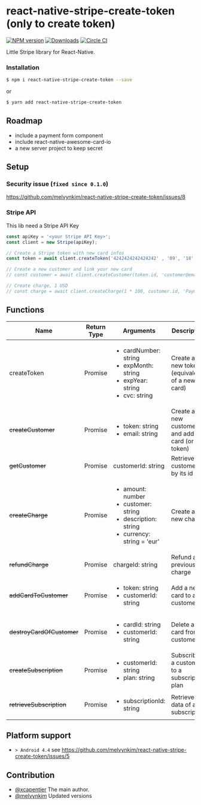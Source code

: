 # react-native-stripe-create-token (only to create token)

[![NPM version](https://badge.fury.io/js/react-native-stripe-create-token.svg)](http://badge.fury.io/js/react-native-stripe-create-token)
[![Downloads](https://img.shields.io/npm/dm/react-native-stripe-create-token.svg)](https://www.npmjs.com/package/react-native-stripe-create-token)
[![Circle CI](https://circleci.com/gh/melvynkim/react-native-stripe-create-token.svg?style=svg)](https://circleci.com/gh/melvynkim/react-native-stripe-create-token)

Little Stripe library for React-Native.

### Installation
```bash
$ npm i react-native-stripe-create-token --save
```
or
```bash
$ yarn add react-native-stripe-create-token
```

## Roadmap
- include a payment form component
- include react-native-awesome-card-io
- a new server project to keep secret

## Setup

### Security issue (`fixed since 0.1.0`)

https://github.com/melvynkim/react-native-stripe-create-token/issues/8

### Stripe API

This lib need a Stripe API Key
```JavaScript
const apiKey = '<your Stripe API Key>';
const client = new Stripe(apiKey);

// Create a Stripe token with new card infos
const token = await client.createToken('4242424242424242' , '09', '18', '111');

// Create a new customer and link your new card
// const customer = await client.createCustomer(token.id, 'customer@email.com', '<Your user ID>', 'John', 'Doe');

// Create charge, 1 USD
// const charge = await client.createCharge(1 * 100, customer.id, 'Payment example','USD');

```

## Functions

| Name | Return Type | Arguments | Description |
| --- | --- | --- | --- |
| createToken | Promise |<ul><li>cardNumber: string</li> <li>expMonth: string</li><li>expYear: string</li><li>cvc: string</li></ul>| Create a new token (equivalent of a new card) |
| <strike>createCustomer</strike> | Promise |<ul><li>token: string</li><li>email: string</li></ul>| Create a new customer and add card (or  token) |
| <strike>getCustomer</strike> | Promise | customerId: string | Retrieve customer by its id |
| <strike>createCharge</strike> | Promise |<ul><li>amount: number</li><li>customer: string</li><li>description: string</li><li>currency: string = 'eur'</li></ul>| Create a new charge |
| <strike>refundCharge</strike> | Promise | chargeId: string | Refund a previous charge |
| <strike>addCardToCustomer</strike> | Promise | <ul><li>token: string</li><li> customerId: string</li><ul> | Add a new card to a customer |
| <strike>destroyCardOfCustomer</strike> | Promise |<ul><li>cardId: string</li><li>customerId: string</li></ul> | Delete a card from a customer |
| <strike>createSubscription</strike> | Promise |<ul><li>customerId: string</li><li>plan: string</li></ul> | Subscribes a customer to a subscription plan |
| <strike>retrieveSubscription</strike> | Promise |<ul><li>subscriptionId: string</li></ul> | Retrieve the data of a subscription |

## Platform support
* `> Android 4.4` see https://github.com/melvynkim/react-native-stripe-create-token/issues/5

## Contribution

- [@xcapentier](mailto:contact@xaviercarpentier.com) The main author.
- [@melvynkim](mailto:developers@faststartup.io) Updated versions